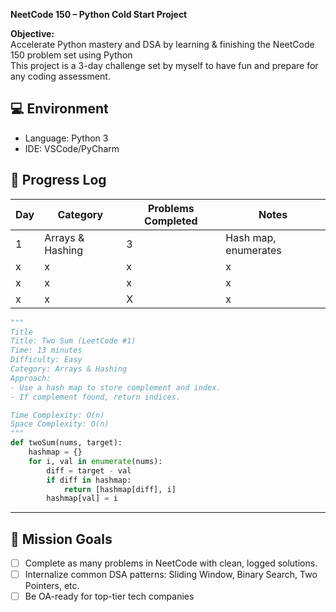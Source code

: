 **NeetCode 150 – Python Cold Start Project**

**Objective:**  
Accelerate Python mastery and DSA by learning & finishing the NeetCode 150 problem set using Python  
This project is a 3-day challenge set by myself to have fun and prepare for any coding assessment.

## 💻 Environment

- Language: Python 3
- IDE: VSCode/PyCharm

## 🧱 Progress Log

| Day | Category            | Problems Completed | Notes |
|-----|---------------------|--------------------|-------|
| 1   | Arrays & Hashing    | 3                  | Hash map, enumerates |
| x   | x                   | x                  | x |
| x   | x                   | x                  | x |
| x   | x                   | X                  | x |


```python
"""
Title 
Title: Two Sum (LeetCode #1)
Time: 13 minutes
Difficulty: Easy
Category: Arrays & Hashing
Approach:
- Use a hash map to store complement and index.
- If complement found, return indices.

Time Complexity: O(n)
Space Complexity: O(n)
"""
def twoSum(nums, target):
    hashmap = {}
    for i, val in enumerate(nums):
        diff = target - val
        if diff in hashmap:
            return [hashmap[diff], i]
        hashmap[val] = i
```

---

## 🚀 Mission Goals

- [ ] Complete as many problems in NeetCode with clean, logged solutions.
- [ ] Internalize common DSA patterns: Sliding Window, Binary Search, Two Pointers, etc.
- [ ] Be OA-ready for top-tier tech companies
